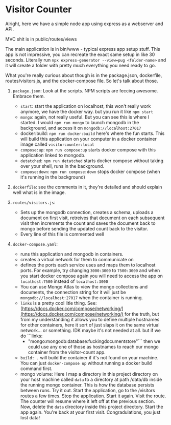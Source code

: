 # Visitor Counter

Alright, here we have a simple node app using express as a webserver and API.

MVC shit is in public/routes/views

The main application is in bin/www - typical express app setup stuff. This app is not impressive, you can recreate the exact same setup in like 30 seconds. Literally run `npx express-generator --view=pug <folder-name>` and it will create a folder with pretty much everything you need ready to go.

What you're really curious about though is in the package.json, dockerfile, routes/visitors.js, and the docker-compose file. So let's talk about those.

1. `package.json`: Look at the scripts. NPM scripts are feccing awesome. Embrace them.
    * `start`: start the application on localhost, this won't really work anymore, we have the docker way. but you run it like `npm start`
    * `mongo`: again, not really useful. But you can see this is where I started. I would `npm run mongo` to launch mongodb in the background, and access it on `mongodb://localhost:27017`
    * docker:build: `npm run docker:build` here's where the fun starts. This will build this application on your computer in a docker container image called `visitorcounter:local`
    * `compose:up`: `npm run compose:up` starts docker compose with this application linked to mongodb.
    * `detatched`: `npm run detatched` starts docker compose without taking over your shell, runs in the background.
    * `compose:down`: `npm run compose:down` stops docker compose (when it's running in the background)

2. `dockerfile`: see the comments in it, they're detailed and should explain well what is in the image.
3. `routes/visitors.js`: 
    * Sets up the mongodb connection, creates a schema, uploads a document on first visit, retreives that document on each subsequent visit then increments the count and saves the document back to mongo before sending the updated count back to the visitor.
    * Every line of this file is commented well
4. `docker-compose.yaml`:
    * runs this application and mongodb in containers.
    * creates a virtual network for them to communicate on
    * defines the ports each service uses and maps them to localhost ports. For example, try changing `3000:3000` to `7500:3000` and when you start docker compose again you will need to access the app on `localhost:7500` instead of `localhost:3000`
    * You can use Mongo Atlas to view the mongo collections and documents, the connection string for it will just be `mongodb://localhost:27017` when the container is running.
    * `links` is a pretty cool litle thing. See: [https://docs.docker.com/compose/networking/](https://docs.docker.com/compose/networking/) for the truth, but from my understanding it allows you to define multiple hostnames for other containers, here it sort of just slaps it on the same virtual network... or something. IDK maybe it's not needed at all. but if we do ```links:
        - "mongo:mongodb:database:fuckingdocumentstore"```
    then we could use any one of those as hostnames to reach our mongo container from the visitor-count app.
    * `build: .` will build the container if it's not found on your machine. You can just `docker-compose up` without running a docker build command first.
    * mongo volume: Here I map a directory in this project directory on your host machine called `data` to a directory at path /data/db inside the running mongo container. This is how the database persists between runs. Try it out. Start the application, go to the /visitors routes a few times. Stop the application. Start it again. Visit the route. The counter will resume where it left off at the previous section. Now, delete the `data` directory inside this project directory. Start the app again. You're back at your first visit. Congradulations, you just lost data!
